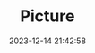 ---
weight: 1
images:
- /images/edited/129.jpeg
title: Picture
date: 2023-12-14 21:42:58
tags: [luminar neo,work,person]
---